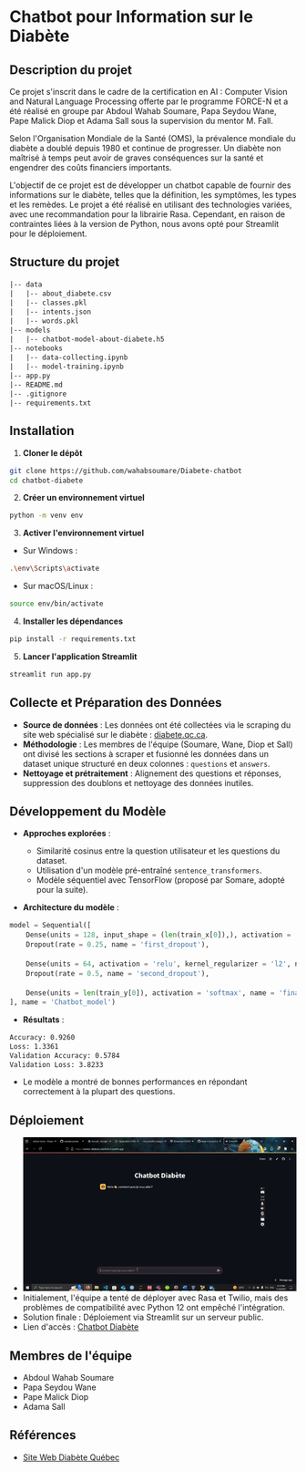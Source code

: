 # Chatbot pour Information sur le Diabète

## Description du projet

Ce projet s'inscrit dans le cadre de la certification en AI : Computer Vision and Natural Language Processing offerte par le programme FORCE-N et a été réalisé en groupe par Abdoul Wahab Soumare, Papa Seydou Wane, Pape Malick Diop et Adama Sall sous la supervision du mentor M. Fall.

Selon l'Organisation Mondiale de la Santé (OMS), la prévalence mondiale du diabète a doublé depuis 1980 et continue de progresser. Un diabète non maîtrisé à temps peut avoir de graves conséquences sur la santé et engendrer des coûts financiers importants. 

L'objectif de ce projet est de développer un chatbot capable de fournir des informations sur le diabète, telles que la définition, les symptômes, les types et les remèdes. Le projet a été réalisé en utilisant des technologies variées, avec une recommandation pour la librairie Rasa. Cependant, en raison de contraintes liées à la version de Python, nous avons opté pour Streamlit pour le déploiement.

## Structure du projet

```
|-- data
|   |-- about_diabete.csv
|   |-- classes.pkl
|   |-- intents.json
|   |-- words.pkl
|-- models
|   |-- chatbot-model-about-diabete.h5
|-- notebooks
|   |-- data-collecting.ipynb
|   |-- model-training.ipynb
|-- app.py
|-- README.md
|-- .gitignore
|-- requirements.txt
```

## Installation

1. **Cloner le dépôt**
```bash
git clone https://github.com/wahabsoumare/Diabete-chatbot
cd chatbot-diabete
```

2. **Créer un environnement virtuel**
```bash
python -m venv env
```

3. **Activer l'environnement virtuel**
- Sur Windows :
```bash
.\env\Scripts\activate
```
- Sur macOS/Linux :
```bash
source env/bin/activate
```

4. **Installer les dépendances**
```bash
pip install -r requirements.txt
```

5. **Lancer l'application Streamlit**
```bash
streamlit run app.py
```

## Collecte et Préparation des Données

- **Source de données** : Les données ont été collectées via le scraping du site web spécialisé sur le diabète : [diabete.qc.ca](https://www.diabete.qc.ca/le-diabete-en-questions/).
- **Méthodologie** : Les membres de l'équipe (Soumare, Wane, Diop et Sall) ont divisé les sections à scraper et fusionné les données dans un dataset unique structuré en deux colonnes : `questions` et `answers`.
- **Nettoyage et prétraitement** : Alignement des questions et réponses, suppression des doublons et nettoyage des données inutiles.

## Développement du Modèle

- **Approches explorées** :
  - Similarité cosinus entre la question utilisateur et les questions du dataset.
  - Utilisation d'un modèle pré-entraîné `sentence_transformers`.
  - Modèle séquentiel avec TensorFlow (proposé par Somare, adopté pour la suite).

- **Architecture du modèle** :
```python
model = Sequential([
    Dense(units = 128, input_shape = (len(train_x[0]),), activation = 'relu', kernel_regularizer = 'l2' name = 'first_layer'),
    Dropout(rate = 0.25, name = 'first_dropout'),

    Dense(units = 64, activation = 'relu', kernel_regularizer = 'l2', name = 'second_layer'),
    Dropout(rate = 0.5, name = 'second_dropout'),

    Dense(units = len(train_y[0]), activation = 'softmax', name = 'final_layer')
], name = 'Chatbot_model')
```

- **Résultats** :
```
Accuracy: 0.9260
Loss: 1.3361
Validation Accuracy: 0.5784
Validation Loss: 3.8233
```
- Le modèle a montré de bonnes performances en répondant correctement à la plupart des questions.

## Déploiement
- ![Aperçu du chatbot](videos/demo.gif)
- Initialement, l'équipe a tenté de déployer avec Rasa et Twilio, mais des problèmes de compatibilité avec Python 12 ont empêché l'intégration.
- Solution finale : Déploiement via Streamlit sur un serveur public.
- Lien d'accès : [Chatbot Diabète](https://wahab-diabete-chatbot.streamlit.app/)

## Membres de l'équipe
- Abdoul Wahab Soumare
- Papa Seydou Wane
- Pape Malick Diop
- Adama Sall

## Références
- [Site Web Diabète Québec](https://www.diabete.qc.ca/le-diabete-en-questions/)

